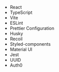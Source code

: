 - React
- TypeScript
- Vite
- ESLint
- Prettier Configuration
- Husky
- Recoil
- Styled-components
- Material UI
- Jest
- UUID
- Auth0
